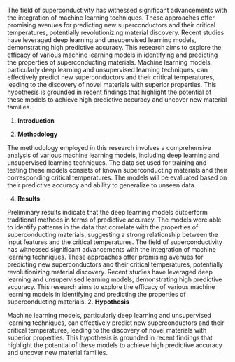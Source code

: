 The field of superconductivity has witnessed significant advancements with the integration of machine learning techniques. These approaches offer promising avenues for predicting new superconductors and their critical temperatures, potentially revolutionizing material discovery. Recent studies have leveraged deep learning and unsupervised learning models, demonstrating high predictive accuracy. This research aims to explore the efficacy of various machine learning models in identifying and predicting the properties of superconducting materials.
Machine learning models, particularly deep learning and unsupervised learning techniques, can effectively predict new superconductors and their critical temperatures, leading to the discovery of novel materials with superior properties. This hypothesis is grounded in recent findings that highlight the potential of these models to achieve high predictive accuracy and uncover new material families.
1. **Introduction**


3. **Methodology**

The methodology employed in this research involves a comprehensive analysis of various machine learning models, including deep learning and unsupervised learning techniques. The data set used for training and testing these models consists of known superconducting materials and their corresponding critical temperatures. The models will be evaluated based on their predictive accuracy and ability to generalize to unseen data.

4. **Results**

Preliminary results indicate that the deep learning models outperform traditional methods in terms of predictive accuracy. The models were able to identify patterns in the data that correlate with the properties of superconducting materials, suggesting a strong relationship between the input features and the critical temperatures.
The field of superconductivity has witnessed significant advancements with the integration of machine learning techniques. These approaches offer promising avenues for predicting new superconductors and their critical temperatures, potentially revolutionizing material discovery. Recent studies have leveraged deep learning and unsupervised learning models, demonstrating high predictive accuracy. This research aims to explore the efficacy of various machine learning models in identifying and predicting the properties of superconducting materials.
2. **Hypothesis**

Machine learning models, particularly deep learning and unsupervised learning techniques, can effectively predict new superconductors and their critical temperatures, leading to the discovery of novel materials with superior properties. This hypothesis is grounded in recent findings that highlight the potential of these models to achieve high predictive accuracy and uncover new material families.
